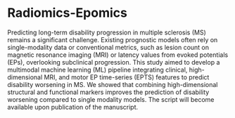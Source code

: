 # Radiomics-Epomics

Predicting long-term disability progression in multiple sclerosis (MS) remains a significant challenge. Existing prognostic models often rely on single-modality data or conventional metrics, such as lesion count on magnetic resonance imaging (MRI) or latency values from evoked potentials (EPs), overlooking subclinical progression. This study aimed to develop a multimodal machine learning (ML) pipeline integrating clinical, high-dimensional MRI, and motor EP time-series (EPTS) features to predict disability worsening in MS. We showed that combining high-dimensional structural and functional markers improves the prediction of disability worsening compared to single modality models. The script will become available upon publication of the manuscript.
